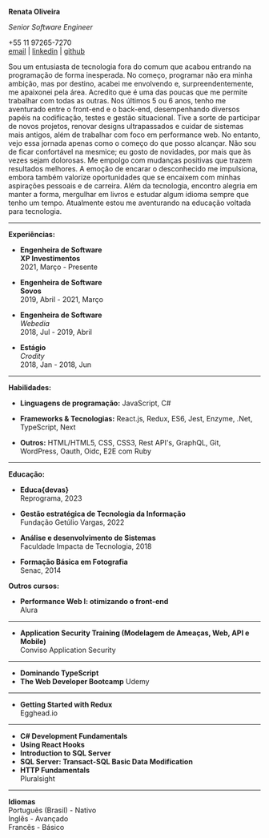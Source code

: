**Renata Oliveira**

*Senior Software Engineer*

+55 11 97265-7270  
[email](renatabels@gmail.com) | [linkedin](https://www.linkedin.com/in/rnataoliveira/)
 | [github](https://github.com/rnataoliveira/)  

Sou um entusiasta de tecnologia fora do comum que acabou entrando na programação de forma inesperada. No começo, programar não era minha ambição, mas por destino, acabei me envolvendo e, surpreendentemente, me apaixonei pela área. Acredito que é uma das poucas que me permite trabalhar com todas as outras.
Nos últimos 5 ou 6 anos, tenho me aventurado entre o front-end e o back-end, desempenhando diversos papéis na codificação, testes e gestão situacional. Tive a sorte de participar de novos projetos, renovar designs ultrapassados e cuidar de sistemas mais antigos, além de trabalhar com foco em performance web. No entanto, vejo essa jornada apenas como o começo do que posso alcançar.
Não sou de ficar confortável na mesmice; eu gosto de novidades, por mais que às vezes sejam dolorosas. Me empolgo com mudanças positivas que trazem resultados melhores. A emoção de encarar o desconhecido me impulsiona, embora também valorize oportunidades que se encaixem com minhas aspirações pessoais e de carreira.
Além da tecnologia, encontro alegria em manter a forma, mergulhar em livros e estudar algum idioma sempre que tenho um tempo.
Atualmente estou me aventurando na educação voltada para tecnologia.  

----
**Experiências:**
- **Engenheira de Software**  
**XP Investimentos**  
2021, Março - Presente

- **Engenheira de Software**  
**Sovos**  
2019, Abril - 2021, Março

- **Engenheira de Software**  
*Webedia*  
2018, Jul - 2019, Abril  

- **Estágio**  
*Crodity*  
2018, Jan - 2018, Jun

-----

**Habilidades:**

- **Linguagens de programação:** JavaScript, C#

- **Frameworks & Tecnologias:** React.js, Redux, ES6, Jest, Enzyme, .Net, TypeScript, Next

- **Outros:** HTML/HTML5, CSS, CSS3, Rest API's, GraphQL, Git, WordPress, Oauth, Oidc, E2E com Ruby

---- 

**Educação:**  

- **Educa{devas}**  
Reprograma, 2023  

- **Gestão estratégica de Tecnologia da Informação**  
Fundação Getúlio Vargas, 2022

- **Análise e desenvolvimento de Sistemas**  
Faculdade Impacta de Tecnologia, 2018

- **Formação Básica em Fotografia**  
Senac, 2014

**Outros cursos:**  

- **Performance Web I: otimizando o front-end**  
Alura 
---

- **Application Security Training (Modelagem de Ameaças, Web, API e Mobile)**  
Conviso Application Security
---
- **Dominando TypeScript**  
- **The Web Developer Bootcamp**
Udemy
---

- **Getting Started with Redux**  
Egghead.io  
---

- **C# Development Fundamentals**  
- **Using React Hooks**  
- **Introduction to SQL Server** 
- **SQL Server: Transact-SQL Basic Data Modification**  
- **HTTP Fundamentals**  
Pluralsight 
----



**Idiomas**  
Português (Brasil) - Nativo  
Inglês - Avançado  
Francês - Básico  
